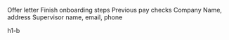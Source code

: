 Offer letter
Finish onboarding steps
Previous pay checks
Company Name, address
Supervisor name, email, phone

h1-b